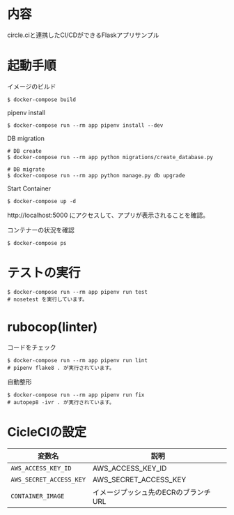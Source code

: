 # 内容
circle.ciと連携したCI/CDができるFlaskアプリサンプル

# 起動手順

イメージのビルド

```
$ docker-compose build
```

pipenv install

```
$ docker-compose run --rm app pipenv install --dev
```

DB migration

```
# DB create
$ docker-compose run --rm app python migrations/create_database.py

# DB migrate
$ docker-compose run --rm app python manage.py db upgrade
```

Start Container

```
$ docker-compose up -d
```

http://localhost:5000 にアクセスして、アプリが表示されることを確認。


コンテナーの状況を確認

```
$ docker-compose ps
```

# テストの実行

```
$ docker-compose run --rm app pipenv run test
# nosetest を実行しています。
```

# rubocop(linter)

コードをチェック

```
$ docker-compose run --rm app pipenv run lint
# pipenv flake8 . が実行されています。
```

自動整形

```
$ docker-compose run --rm app pipenv run fix
# autopep8 -ivr . が実行されています。
```

# CicleCIの設定

|変数名  |説明  |
|---|---|
|`AWS_ACCESS_KEY_ID`  |AWS_ACCESS_KEY_ID  |
|`AWS_SECRET_ACCESS_KEY`  |AWS_SECRET_ACCESS_KEY  |
|`CONTAINER_IMAGE`  |イメージプッシュ先のECRのブランチURL  |